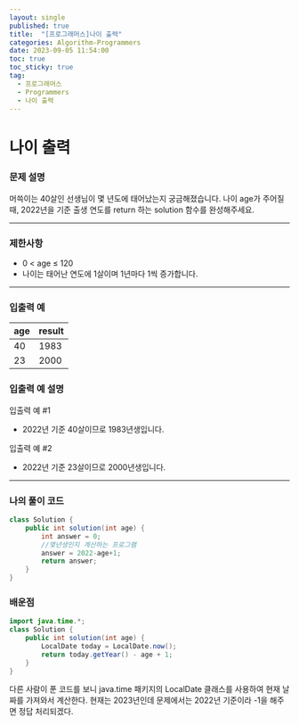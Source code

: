 ```yaml
---
layout: single
published: true
title:  "[프로그래머스]나이 출력"
categories: Algorithm-Programmers
date: 2023-09-05 11:54:00
toc: true
toc_sticky: true
tag:   
  - 프로그래머스
  - Programmers
  - 나이 출력
---
```


# 나이 출력

### 문제 설명
머쓱이는 40살인 선생님이 몇 년도에 태어났는지 궁금해졌습니다. 나이 age가 주어질 때, 2022년을 기준 출생 연도를 return 하는 solution 함수를 완성해주세요.



----------------

### 제한사항

* 0 < age ≤ 120
* 나이는 태어난 연도에 1살이며 1년마다 1씩 증가합니다.


----------------

### 입출력 예

|age   |result|
|---|---|
|40   |   	1983|
|23	|2000|


### 입출력 예 설명

입출력 예 #1
* 2022년 기준 40살이므로 1983년생입니다.
  
입출력 예 #2
* 2022년 기준 23살이므로 2000년생입니다.




----------------

### 나의 풀이 코드

```java
class Solution {
    public int solution(int age) {
        int answer = 0;
        //몇년생인지 계산하는 프로그램
        answer = 2022-age+1;
        return answer;
    }
}
```
<p>

</p>



### 배운점

```java
import java.time.*;
class Solution {
    public int solution(int age) {
        LocalDate today = LocalDate.now();
        return today.getYear() - age + 1;
    }
}

```
<p>
다른 사람이 푼 코드를 보니 java.time 패키지의 LocalDate 클래스를 사용하여 현재 날짜를 가져와서 계산한다. 현재는 2023년인데 문제에서는 2022년 기준이라 -1을 해주면 정답 처리되겠다. 
</p>

<p>

</p>

